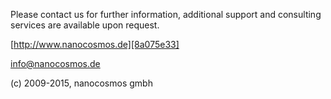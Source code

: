 
Please contact us for further information, additional support and consulting services are available upon request.

[http://www.nanocosmos.de][8a075e33]

[info@nanocosmos.de][acb90665]

  [8a075e33]: http://www.nanocosmos.de/ "http://www.nanocosmos.de"
  [acb90665]: mailto:info@nanocosmos.de "Mail to info@nanocosmos.de"



(c) 2009-2015, nanocosmos gmbh
